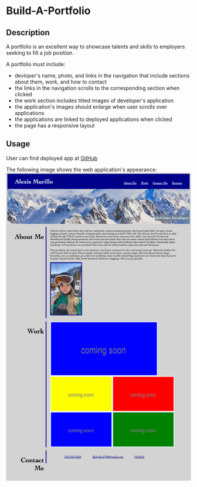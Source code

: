 # Build-A-Portfolio

## Description

A portfolio is an excellent way to showcase talents and skills to employers seeking to fill a job position.

A portfolio must include:
- devloper's name, photo, and links in the navigation that include sections about them, work, and how to contact
- the links in the navigation scrolls to the corresponding section when clicked
- the work section includes titled images of developer's application
- the application's images should enlarge when user scrolls over applications
- the applications are linked to deployed applications when clicked
- the page has a responsive layout 



## Usage

User can find deployed app at [GitHub](https://babylex710.github.io/Alexis-Portfolio/)

The following image shows the web application's appearance:
![alt screenshot](./assets/images/portfolio%20SC.png)
